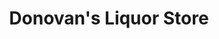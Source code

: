 ---
title: "Donovan's Liquor Store"
url: /panama-city-beach/donovans-liquor-store/
shop: Spirituosen
---